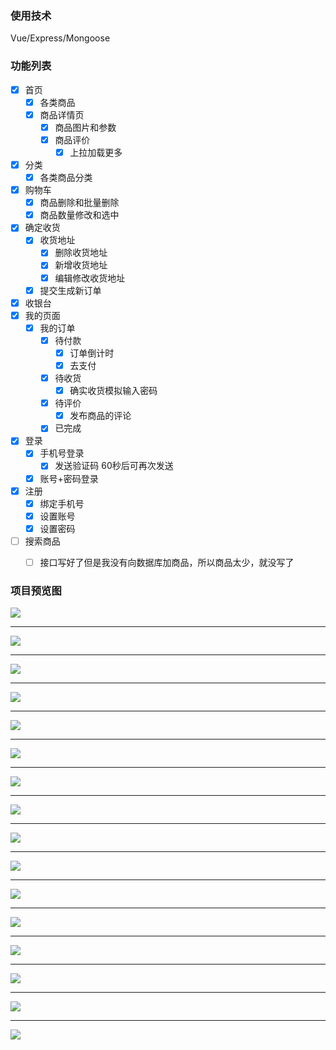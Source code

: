 ### 使用技术

Vue/Express/Mongoose

### 功能列表

- [x] 首页
  - [x] 各类商品
  - [x] 商品详情页
    - [x] 商品图片和参数
    - [x] 商品评价
      - [x] 上拉加载更多
- [x] 分类
  - [x] 各类商品分类
- [x] 购物车
  - [x] 商品删除和批量删除
  - [x] 商品数量修改和选中
- [x] 确定收货
  - [x] 收货地址
    - [x] 删除收货地址
    - [x] 新增收货地址
    - [x] 编辑修改收货地址
  - [x] 提交生成新订单
- [x] 收银台
- [x] 我的页面
  - [x] 我的订单
    - [x] 待付款
      - [x] 订单倒计时
      - [x] 去支付
    - [x] 待收货
      - [x] 确实收货模拟输入密码
    - [x] 待评价
      - [x] 发布商品的评论
    - [x] 已完成
- [x] 登录
  - [x] 手机号登录
    - [x] 发送验证码 60秒后可再次发送
  - [x] 账号+密码登录
- [x] 注册
  - [x] 绑定手机号
  - [x] 设置账号
  - [x] 设置密码
- [ ] 搜索商品
  - [ ] 接口写好了但是我没有向数据库加商品，所以商品太少，就没写了



### 项目预览图

![](http://wuchuang222.gz01.bdysite.com/vmall/20200604004555.png)

------

![](http://wuchuang222.gz01.bdysite.com/vmall/22222222111.jpg)

------

![](http://wuchuang222.gz01.bdysite.com/vmall/3.jpg)

------

![](http://wuchuang222.gz01.bdysite.com/vmall/4.jpg)

------

![](http://wuchuang222.gz01.bdysite.com/vmall/5.jpg)

------

![](http://wuchuang222.gz01.bdysite.com/vmall/6612312321.jpg)

------

![](http://wuchuang222.gz01.bdysite.com/vmall/7.jpg)

------

![](http://wuchuang222.gz01.bdysite.com/vmall/8.jpg)

------

![](http://wuchuang222.gz01.bdysite.com/vmall/12312321打下.jpg)

------

![](http://wuchuang222.gz01.bdysite.com/vmall/12321312321撒大声地.jpg)

------

![](http://wuchuang222.gz01.bdysite.com/vmall/10.jpg)

------

![](http://wuchuang222.gz01.bdysite.com/vmall/11.jpg)

------

![](http://wuchuang222.gz01.bdysite.com/vmall/12.jpg)

------

![](http://wuchuang222.gz01.bdysite.com/vmall/13.jpg)

------

![](http://wuchuang222.gz01.bdysite.com/vmall/14.jpg)

------

![](http://wuchuang222.gz01.bdysite.com/vmall/15.jpg)
